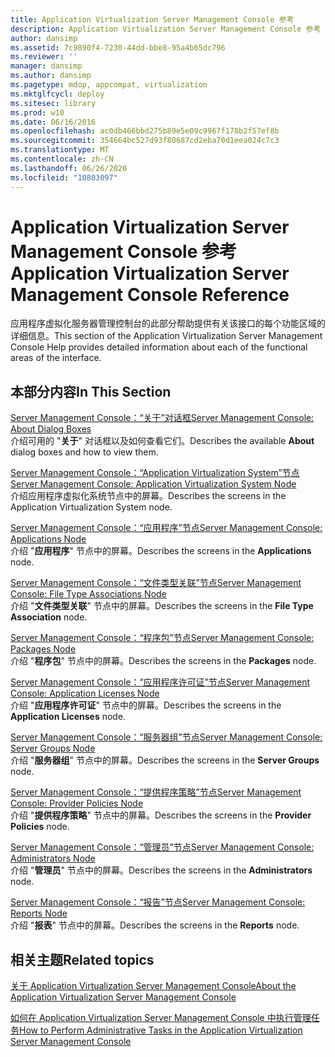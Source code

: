 ```yaml
---
title: Application Virtualization Server Management Console 参考
description: Application Virtualization Server Management Console 参考
author: dansimp
ms.assetid: 7c9890f4-7230-44dd-bbe8-95a4b65dc796
ms.reviewer: ''
manager: dansimp
ms.author: dansimp
ms.pagetype: mdop, appcompat, virtualization
ms.mktglfcycl: deploy
ms.sitesec: library
ms.prod: w10
ms.date: 06/16/2016
ms.openlocfilehash: ac0db466bbd275b89e5e09c9967f178b2f57ef8b
ms.sourcegitcommit: 354664bc527d93f80687cd2eba70d1eea024c7c3
ms.translationtype: MT
ms.contentlocale: zh-CN
ms.lasthandoff: 06/26/2020
ms.locfileid: "10803097"
---
```

# <span data-ttu-id="d39b7-103">Application Virtualization Server Management Console 参考</span><span class="sxs-lookup"><span data-stu-id="d39b7-103">Application Virtualization Server Management Console Reference</span></span>


<span data-ttu-id="d39b7-104">应用程序虚拟化服务器管理控制台的此部分帮助提供有关该接口的每个功能区域的详细信息。</span><span class="sxs-lookup"><span data-stu-id="d39b7-104">This section of the Application Virtualization Server Management Console Help provides detailed information about each of the functional areas of the interface.</span></span>

## <span data-ttu-id="d39b7-105">本部分内容</span><span class="sxs-lookup"><span data-stu-id="d39b7-105">In This Section</span></span>


<a href="" id="server-management-console--about-dialog-boxes"></a>[<span data-ttu-id="d39b7-106">Server Management Console：“关于”对话框</span><span class="sxs-lookup"><span data-stu-id="d39b7-106">Server Management Console: About Dialog Boxes</span></span>](server-management-console-about-dialog-boxes.md)  
<span data-ttu-id="d39b7-107">介绍可用的 "**关于**" 对话框以及如何查看它们。</span><span class="sxs-lookup"><span data-stu-id="d39b7-107">Describes the available **About** dialog boxes and how to view them.</span></span>

<a href="" id="server-management-console--application-virtualization-system-node"></a>[<span data-ttu-id="d39b7-108">Server Management Console：“Application Virtualization System”节点</span><span class="sxs-lookup"><span data-stu-id="d39b7-108">Server Management Console: Application Virtualization System Node</span></span>](server-management-console-application-virtualization-system-node.md)  
<span data-ttu-id="d39b7-109">介绍应用程序虚拟化系统节点中的屏幕。</span><span class="sxs-lookup"><span data-stu-id="d39b7-109">Describes the screens in the Application Virtualization System node.</span></span>

<a href="" id="server-management-console--applications-node"></a>[<span data-ttu-id="d39b7-110">Server Management Console：“应用程序”节点</span><span class="sxs-lookup"><span data-stu-id="d39b7-110">Server Management Console: Applications Node</span></span>](server-management-console-applications-node.md)  
<span data-ttu-id="d39b7-111">介绍 "**应用程序**" 节点中的屏幕。</span><span class="sxs-lookup"><span data-stu-id="d39b7-111">Describes the screens in the **Applications** node.</span></span>

<a href="" id="server-management-console--file-type-associations-node"></a>[<span data-ttu-id="d39b7-112">Server Management Console：“文件类型关联”节点</span><span class="sxs-lookup"><span data-stu-id="d39b7-112">Server Management Console: File Type Associations Node</span></span>](server-management-console-file-type-associations-node.md)  
<span data-ttu-id="d39b7-113">介绍 "**文件类型关联**" 节点中的屏幕。</span><span class="sxs-lookup"><span data-stu-id="d39b7-113">Describes the screens in the **File Type Association** node.</span></span>

<a href="" id="server-management-console--packages-node"></a>[<span data-ttu-id="d39b7-114">Server Management Console：“程序包”节点</span><span class="sxs-lookup"><span data-stu-id="d39b7-114">Server Management Console: Packages Node</span></span>](server-management-console-packages-node.md)  
<span data-ttu-id="d39b7-115">介绍 "**程序包**" 节点中的屏幕。</span><span class="sxs-lookup"><span data-stu-id="d39b7-115">Describes the screens in the **Packages** node.</span></span>

<a href="" id="server-management-console--application-licenses-node"></a>[<span data-ttu-id="d39b7-116">Server Management Console：“应用程序许可证”节点</span><span class="sxs-lookup"><span data-stu-id="d39b7-116">Server Management Console: Application Licenses Node</span></span>](server-management-console-application-licenses-node.md)  
<span data-ttu-id="d39b7-117">介绍 "**应用程序许可证**" 节点中的屏幕。</span><span class="sxs-lookup"><span data-stu-id="d39b7-117">Describes the screens in the **Application Licenses** node.</span></span>

<a href="" id="server-management-console--server-groups-node"></a>[<span data-ttu-id="d39b7-118">Server Management Console：“服务器组”节点</span><span class="sxs-lookup"><span data-stu-id="d39b7-118">Server Management Console: Server Groups Node</span></span>](server-management-console-server-groups-node.md)  
<span data-ttu-id="d39b7-119">介绍 "**服务器组**" 节点中的屏幕。</span><span class="sxs-lookup"><span data-stu-id="d39b7-119">Describes the screens in the **Server Groups** node.</span></span>

<a href="" id="server-management-console--provider-policies-node"></a>[<span data-ttu-id="d39b7-120">Server Management Console：“提供程序策略”节点</span><span class="sxs-lookup"><span data-stu-id="d39b7-120">Server Management Console: Provider Policies Node</span></span>](server-management-console-provider-policies-node.md)  
<span data-ttu-id="d39b7-121">介绍 "**提供程序策略**" 节点中的屏幕。</span><span class="sxs-lookup"><span data-stu-id="d39b7-121">Describes the screens in the **Provider Policies** node.</span></span>

<a href="" id="server-management-console--administrators-node"></a>[<span data-ttu-id="d39b7-122">Server Management Console：“管理员”节点</span><span class="sxs-lookup"><span data-stu-id="d39b7-122">Server Management Console: Administrators Node</span></span>](server-management-console-administrators-node.md)  
<span data-ttu-id="d39b7-123">介绍 "**管理员**" 节点中的屏幕。</span><span class="sxs-lookup"><span data-stu-id="d39b7-123">Describes the screens in the **Administrators** node.</span></span>

<a href="" id="server-management-console--reports-node"></a>[<span data-ttu-id="d39b7-124">Server Management Console：“报告”节点</span><span class="sxs-lookup"><span data-stu-id="d39b7-124">Server Management Console: Reports Node</span></span>](server-management-console-reports-node.md)  
<span data-ttu-id="d39b7-125">介绍 "**报表**" 节点中的屏幕。</span><span class="sxs-lookup"><span data-stu-id="d39b7-125">Describes the screens in the **Reports** node.</span></span>

## <span data-ttu-id="d39b7-126">相关主题</span><span class="sxs-lookup"><span data-stu-id="d39b7-126">Related topics</span></span>


[<span data-ttu-id="d39b7-127">关于 Application Virtualization Server Management Console</span><span class="sxs-lookup"><span data-stu-id="d39b7-127">About the Application Virtualization Server Management Console</span></span>](about-the-application-virtualization-server-management-console.md)

[<span data-ttu-id="d39b7-128">如何在 Application Virtualization Server Management Console 中执行管理任务</span><span class="sxs-lookup"><span data-stu-id="d39b7-128">How to Perform Administrative Tasks in the Application Virtualization Server Management Console</span></span>](how-to-perform-administrative-tasks-in-the-application-virtualization-server-management-console.md)

 

 





